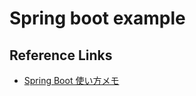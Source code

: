 # Spring boot example

## Reference Links

- [Spring Boot 使い方メモ](http://qiita.com/opengl-8080/items/05d9490d6f0544e2351a)
